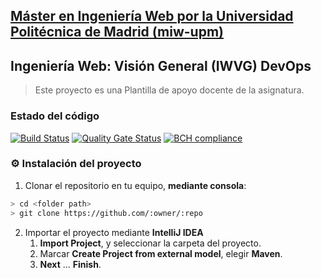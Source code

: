 ## [Máster en Ingeniería Web por la Universidad Politécnica de Madrid (miw-upm)](http://miw.etsisi.upm.es)
## Ingeniería Web: Visión General (IWVG) DevOps
> Este proyecto es una Plantilla de apoyo docente de la asignatura.

### Estado del código

[![Build Status](https://travis-ci.org/JaimeP-MIW/iwvg-devops-jaime-perez.svg?branch=develop)](https://travis-ci.org/github/JaimeP-MIW/iwvg-devops-jaime-perez)
[![Quality Gate Status](https://sonarcloud.io/api/project_badges/measure?project=es.upm.miw%3Aiwvg-devops-jaime-perez&metric=alert_status)](https://sonarcloud.io/dashboard?id=es.upm.miw%3Aiwvg-devops-jaime-perez)
[![BCH compliance](https://bettercodehub.com/edge/badge/JaimeP-MIW/iwvg-devops-jaime-perez?branch=develop)](https://bettercodehub.com/)

### :gear: Instalación del proyecto
1. Clonar el repositorio en tu equipo, **mediante consola**:
```sh
> cd <folder path>
> git clone https://github.com/:owner/:repo
```
2. Importar el proyecto mediante **IntelliJ IDEA**
   1. **Import Project**, y seleccionar la carpeta del proyecto.
   1. Marcar **Create Project from external model**, elegir **Maven**.
   1. **Next** … **Finish**.
